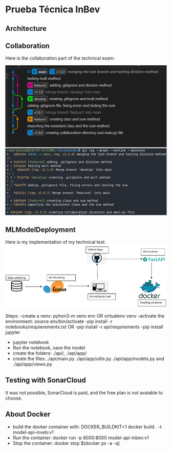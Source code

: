 # Prueba Técnica InBev

## Architecture


## Collaboration

Here is the collaboration part of the technical exam:

![](https://github.com/robertbarac/intro-deployment-ml/blob/main/Captura.PNG)
![](https://github.com/robertbarac/intro-deployment-ml/blob/main/Captura2.PNG)

## MLModelDeployment
Here is my implementation of my technical test:
![](https://github.com/robertbarac/intro-deployment-ml/blob/main/Captura3.PNG)

Steps:
-create a venv: pyhon3-m venv env OR virtualenv venv
-activate the environment: source env/bin/activate
-pip install -r notebooks/requierements.txt OR
-pip install -r api/requirements
-pip install jupyter
- jupyter notebook
- Run the notebook, save the model
- create the folders: ./api/, ./api/app/
- create the files: ./api/main.py ./api/app/utils.py ./api/app/models.py and ./api/app/views.py

## Testing with SonarCloud
It was not possible, SonarCloud is paid, and the free plan is not avaiable to choose.

## About Docker
- build the docker container with: DOCKER_BUILDKIT=1 docker build . -t model-api-inveb:v1
- Run the container: docker run -p 8000:8000 model-api-inbev:v1
- Stop the container: docker stop $(docker ps -a -q)

